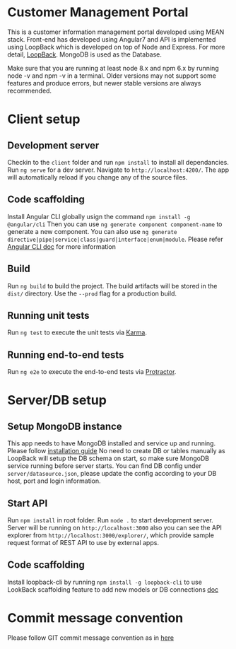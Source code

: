 # Customer Management Portal

This is a customer information management portal developed using MEAN stack.
Front-end has developed using Angular7 and API is implemented using LoopBack which is developed on top of Node and Express. For more detail, [LoopBack](http://loopback.io).
MongoDB is used as the Database.

Make sure that you are running at least node 8.x and npm 6.x by running node -v and npm -v in a terminal. Older versions may not support some features and produce errors, but newer stable versions are always recommended.

# Client setup

## Development server

Checkin to the `client` folder and run `npm install` to install all dependancies.
Run `ng serve` for a dev server. Navigate to `http://localhost:4200/`. The app will automatically reload if you change any of the source files.

## Code scaffolding

Install Angular CLI globally usign the command `npm install -g @angular/cli`
Then you can use `ng generate component component-name` to generate a new component. You can also use `ng generate directive|pipe|service|class|guard|interface|enum|module`. Please refer [Angular CLI doc](https://cli.angular.io/) for more information

## Build

Run `ng build` to build the project. The build artifacts will be stored in the `dist/` directory. Use the `--prod` flag for a production build.

## Running unit tests

Run `ng test` to execute the unit tests via [Karma](https://karma-runner.github.io).

## Running end-to-end tests

Run `ng e2e` to execute the end-to-end tests via [Protractor](http://www.protractortest.org/).

# Server/DB setup

## Setup MongoDB instance

This app needs to have MongoDB installed and service up and running.
Please follow [installation guide](https://docs.mongodb.com/manual/administration/install-community/)
No need to create DB or tables manually as LoopBack will setup the DB schema on start, so make sure MongoDB service running before server starts.
You can find DB config under `server/datasource.json`, please update the config according to your DB host, port and login information.

## Start API 

Run `npm install` in root folder.
Run `node .` to start development server.
Server will be running on `http://localhost:3000` also you can see the API explorer from `http://localhost:3000/explorer/`, which provide sample request format of REST API to use by external apps.

## Code scaffolding

Install loopback-cli by running `npm install -g loopback-cli` to use LookBack scaffolding feature to add new models or DB connections [doc](https://loopback.io/doc/en/lb3/Command-line-tools.html)

# Commit message convention

Please follow GIT commit message convention as in [here](https://gist.github.com/stephenparish/9941e89d80e2bc58a153)